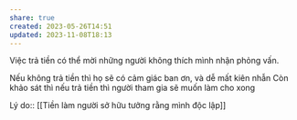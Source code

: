 ```yaml
---
share: true
created: 2023-05-26T14:51
updated: 2023-11-08T18:13
---
```

Việc trả tiền có thể mời những người không thích mình nhận phỏng vấn. 


Nếu không trả tiền thì họ sẽ có cảm giác ban ơn, và dễ mất kiên nhẫn
Còn khảo sát thì nếu trả tiền thì người tham gia sẽ muốn làm cho xong

Lý do:: [[Tiền làm người sở hữu tưởng rằng mình độc lập]]
